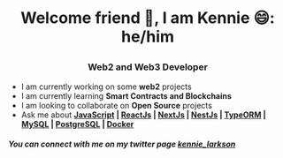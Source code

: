 <h1><p align="center">Welcome friend 👋, I am Kennie 😄: he/him</p></h1>

<h3><p align="center">Web2 and Web3 Developer</p></h3>
<ul>
  <li>I am currently working on some <strong>web2</strong> projects</li>
  <li>I am currently learning <strong>Smart Contracts and Blockchains</strong></li>
   <li>I am looking to collaborate on <strong>Open Source</strong> projects</li>
   <li>Ask me about <strong><a href="https://javascript.org">JavaScript</a> | <a href="https://react.org">ReactJs</a> | <a href="https://nextjs.org">NextJs</a> | <a href="https://nestjs.org">NestJs</a> | <a href="https://typeorm.io">TypeORM</a> | <a href="https://mysql.org">MySQL</a> | <a href="https://postgresql.org">PostgreSQL</a> | <a href="https://docker.org">Docker</a> </strong></li>
</ul>

<h4><i>You can connect with me on my twitter page <a href="https://twitter.com/kennie_larkson">kennie_larkson</a></i></h4>

<!--
**kennie-larkson/kennie-larkson** is a ✨ _special_ ✨ repository because its `README.md` (this file) appears on your GitHub profile.

Here are some ideas to get you started:

- 🔭 I’m currently working on ...
- 🌱 I’m currently learning ...
- 👯 I’m looking to collaborate on ...
- 🤔 I’m looking for help with ...
- 💬 Ask me about ...
- 📫 How to reach me: ...
- 😄 Pronouns: ...
- ⚡ Fun fact: ...
-->
